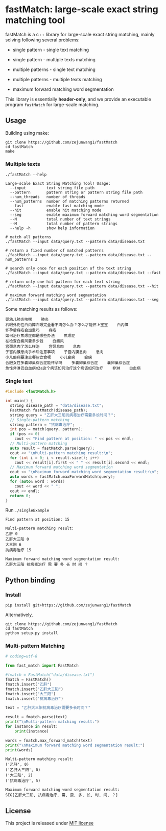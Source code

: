 # fastMatch: large-scale exact string matching tool

fastMatch is a c++ library for large-scale exact string matching, mainly solving following several problems:

- single pattern - single text matching

- single pattern - multiple texts matching

- multiple patterns - single text matching

- multiple patterns - multiple texts matching

- maximum forward matching word segmentation

This library is essentially **header-only**, and we provide an executable program `fastMatch` for large-scale matching.

## Usage

Building using make:

```shell
git clone https://github.com/zejunwang1/fastMatch
cd fastMatch
make
```

### Multiple texts

```context
./fastMatch --help

Large-scale Exact String Matching Tool! Usage:
  --input         text string file path
  --pattern       pattern string or pattern string file path
  --num_threads   number of threads
  --num_patterns  number of matching patterns returned
  --fast          enable fast matching mode
  --hit           enable hit matching mode
  --seg           enable maximum forward matching word segmentation
  --N             total number of text strings
  --M             total number of pattern strings
  --help -h       show help information
```

```shell
# match all patterns
./fastMatch --input data/query.txt --pattern data/disease.txt

# return a fixed number of matched patterns
./fastMatch --input data/query.txt --pattern data/disease.txt --num_patterns 2

# search only once for each position of the text string
./fastMatch --input data/query.txt --pattern data/disease.txt --fast

# return only one hit pattern for each text string
./fastMatch --input data/query.txt --pattern data/disease.txt --hit

# maximum forward matching word segmentation
./fastMatch --input data/query.txt --pattern data/disease.txt --seg
```

Some matching results as follows:

```context
婴幼儿肺炎咳喘    肺炎
右眼外伤性白内障右眼完全看不清怎么办？怎么才能怀上宝宝    白内障
怀孕后痔疮会加重吗    痔疮
如何治疗焦虑症都是哪些办法    焦虑症
在检查白癜风要多少钱    白癜风
宫颈息肉了怎么样治    宫颈息肉    息肉
子宫内膜息肉手术后注意事项    子宫内膜息肉    息肉
小儿癫痫要注意哪些饮食呢    小儿癫痫    癫痫
合肥女性多囊卵巢综合症能怀孕吗    多囊卵巢综合症    囊卵巢综合症
急性非淋巴白血病m2a这个病该如何治疗这个病该如何治疗    非淋    白血病
```

### Single text

```cpp
#include <fastMatch.h>

int main() {
  string disease_path = "data/disease.txt";
  FastMatch fastMatch(disease_path);
  string query = "乙肝大三阳抗病毒治疗需要多长时间？";
  // Single-pattern matching
  string pattern = "抗病毒治疗";
  int pos = match(query, pattern);
  if (pos >= 0)
    cout << "Find pattern at position: " << pos << endl;
  // Multi-pattern matching
  auto result = fastMatch.parse(query);
  cout << "\nMulti-pattern matching result:\n";
  for (int i = 0; i < result.size(); i++)
    cout << result[i].first << " " << result[i].second << endl;
  // Maximum forward matching word segmentation
  cout << "\nMaximum forward matching word segmentation result:\n";
  auto words = fastMatch.maxForwardMatch(query);
  for (auto& word : words)
    cout << word << " ";
  cout << endl;
  return 0;  
}
```

Run `./singleExample`

```context
Find pattern at position: 15

Multi-pattern matching result:
乙肝 0
乙肝大三阳 0
大三阳 6
抗病毒治疗 15

Maximum forward matching word segmentation result:
乙肝大三阳 抗病毒治疗 需 要 多 长 时 间 ？
```

## Python binding

### Install

```shell
pip install git+https://github.com/zejunwang1/fastMatch
```

Alternatively,

```shell
git clone https://github.com/zejunwang1/fastMatch
cd fastMatch
python setup.py install
```

### Multi-pattern Matching

```python
# coding=utf-8

from fast_match import FastMatch

#fmatch = FastMatch("data/disease.txt")
fmatch = FastMatch()
fmatch.insert("乙肝")
fmatch.insert("乙肝大三阳")
fmatch.insert("大三阳")
fmatch.insert("抗病毒治疗")

text = "乙肝大三阳抗病毒治疗需要多长时间？"

result = fmatch.parse(text)
print("\nMulti-pattern matching result:")
for instance in result:
    print(instance)

words = fmatch.max_forward_match(text)
print("\nMaximum forward matching word segmentation result:")
print(words)


```

```context
Multi-pattern matching result:
('乙肝', 0)
('乙肝大三阳', 0)
('大三阳', 2)
('抗病毒治疗', 5)

Maximum forward matching word segmentation result:
SEG[乙肝大三阳, 抗病毒治疗, 需, 要, 多, 长, 时, 间, ？]
```

## License

This project is released under [MIT license](https://github.com/zejunwang1/fastMatch/blob/main/LICENSE)
